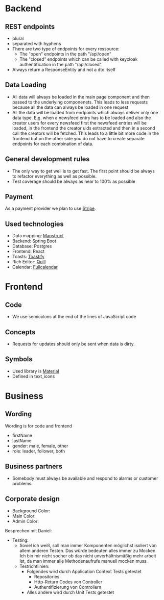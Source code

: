 Backend
=======

REST endpoints
--------------
- plural
- separated with hyphens
- There are two type of endpoints for every ressource:
  - The "open" endpoints in the path "/api/open"
  - The "closed" endpoints which can be called with keycloak authentification in the path "/api/closed"
- Always return a ResponseEntity and not a dto itself

Data Loading
------------
- All data will always be loaded in the main page component and then passed to the underlying
componenets. This leads to less requests because all the data can always be loaded in one request.
- All the data will be loaded from endpoints which always deliver only one data type. E.g. when a 
newsfeed entry has to be loaded and also the creator users for every newsfeed first the newsfeed 
entries will be loaded, in the frontend the creator uids extracted and then in a second call the 
creators will be fetched. This leads to a little bit more code in the frontend but on the other side
you do not have to create separate endpoints for each combination of data.

General development rules
-------------------------
- The only way to get well is to get fast. The first point should be always to refactor everything as
  well as possible.
- Test coverage should be always as near to 100% as possible

Payment
-------
As a payment provider we plan to use [Stripe](https://stripe.com/de).

Used technologies
-----------------
- Data mapping: [Mapstruct](https://mapstruct.org/)
- Backend: Spring Boot
- Database: Postgres
- Frontend: React
- Toasts: [Toastify](https://fkhadra.github.io/react-toastify/introduction/)
- Rich Editor: [Quill](https://quilljs.com/playground/react)
- Calendar: [Fullcalendar](https://fullcalendar.io/)

Frontend
========

Code
----
- We use semicolons at the end of the lines of JavaScript code

Concepts
--------
- Requests for updates should only be sent when data is dirty.

Symbols
-------
- Used library is  [Material](https://fonts.google.com/icons?icon.set=Material+Icons&icon.style=Outlined)
- Defined in text_icons


Business
========

Wording
-------
Wording is for code and frontend
- firstName
- lastName
- gender: male, female, other
- role: leader, follower, both


Business partners
-----------------
- Somebody must always be available and respond to alarms or customer problems.


Corporate design
----------------
- Background Color: 
- Main Color: 
- Admin Color: 




Besprechen mit Daniel:
- Testing:
  - Soviel ich weiß, soll man immer Komponenten möglichst isoliert von allem anderen Testen. Das 
  würde bedeuten alles immer zu Mocken. Ich bin mir nicht socher ob das nicht unverhältnismäßig mehr
  arbeit ist, da man immer alle Methodenaufrufe manuell mocken muss.
  - Testrichtlinien: 
    - Folgendes wird durch Application Context Tests getestet
      - Repositories
      - Http-Return Codes von Controller
      - Authentifizierung von Controllern
    - Alles andere wird durch Unit Tests getestet